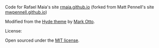 Code for Rafael Maia's site [rmaia.github.io](https://rmaia.github.io)
(forked from Matt Pennell's site [mwpennell.github.io](https://rmaia.github.io))

Modified from the [Hyde theme](https://github.com/poole/poole) by [Mark Otto](https://github.com/mdo).

License:

Open sourced under the [MIT license](LICENSE.md).


